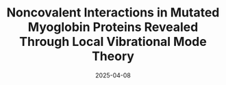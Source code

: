 ---
title: "Noncovalent Interactions in Mutated Myoglobin Proteins Revealed Through Local Vibrational Mode Theory"
collection: talks
type: "Poster"
permalink: /talks/2025-04-08-talk-1
venue: " SMU Research and Innovation Week 2025, Southern Methodist University"
date: 2025-04-08
location: "Dallas, TX, USA"
---